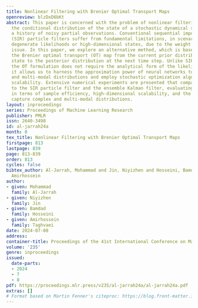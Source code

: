 ```yaml
---
title: Nonlinear Filtering with Brenier Optimal Transport Maps
openreview: blzDxD6bKt
abstract: This paper is concerned with the problem of nonlinear filtering, i.e., computing
  the conditional distribution of the state of a stochastic dynamical system given
  a history of noisy partial observations. Conventional sequential importance resampling
  (SIR) particle filters suffer from fundamental limitations, in scenarios involving
  degenerate likelihoods or high-dimensional states, due to the weight degeneracy
  issue. In this paper, we explore an alternative method, which is based on estimating
  the Brenier optimal transport (OT) map from the current prior distribution of the
  state to the posterior distribution at the next time step. Unlike SIR particle filters,
  the OT formulation does not require the analytical form of the likelihood. Moreover,
  it allows us to harness the approximation power of neural networks to model complex
  and multi-modal distributions and employ stochastic optimization algorithms to enhance
  scalability. Extensive numerical experiments are presented that compare the OT method
  to the SIR particle filter and the ensemble Kalman filter, evaluating the performance
  in terms of sample efficiency, high-dimensional scalability, and the ability to
  capture complex and multi-modal distributions.
layout: inproceedings
series: Proceedings of Machine Learning Research
publisher: PMLR
issn: 2640-3498
id: al-jarrah24a
month: 0
tex_title: Nonlinear Filtering with Brenier Optimal Transport Maps
firstpage: 813
lastpage: 839
page: 813-839
order: 813
cycles: false
bibtex_author: Al-Jarrah, Mohammad and Jin, Niyizhen and Hosseini, Bamdad and Taghvaei,
  Amirhossein
author:
- given: Mohammad
  family: Al-Jarrah
- given: Niyizhen
  family: Jin
- given: Bamdad
  family: Hosseini
- given: Amirhossein
  family: Taghvaei
date: 2024-07-08
address:
container-title: Proceedings of the 41st International Conference on Machine Learning
volume: '235'
genre: inproceedings
issued:
  date-parts:
  - 2024
  - 7
  - 8
pdf: https://proceedings.mlr.press/v235/al-jarrah24a/al-jarrah24a.pdf
extras: []
# Format based on Martin Fenner's citeproc: https://blog.front-matter.io/posts/citeproc-yaml-for-bibliographies/
---
```

